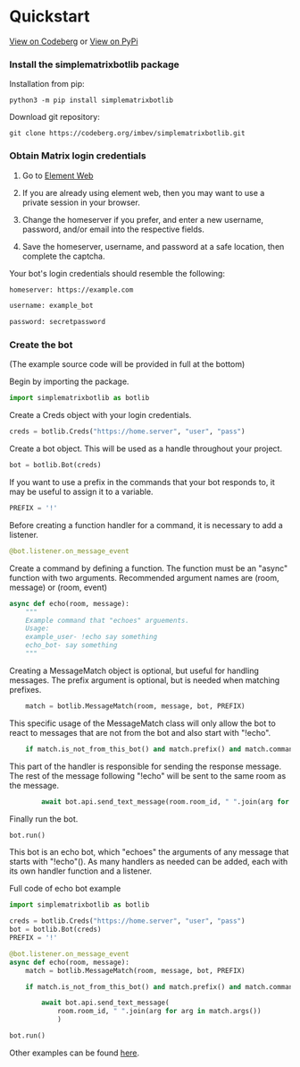 # Quickstart

[View on Codeberg](https://codeberg.org/imbev/simplematrixbotlib) or [View on PyPi](https://pypi.org/project/simplematrixbotlib/)



### Install the simplematrixbotlib package
Installation from pip:
```
python3 -m pip install simplematrixbotlib
```
Download git repository:
```
git clone https://codeberg.org/imbev/simplematrixbotlib.git
```

### Obtain Matrix login credentials
1. Go to [Element Web](https://app.element.io/#/register)

2. If you are already using element web, then you may want to use a private session in your browser.

3. Change the homeserver if you prefer, and enter a new username, password, and/or email into the respective fields.

4. Save the homeserver, username, and password at a safe location, then complete the captcha.

Your bot's login credentials should resemble the following:

```txt
homeserver: https://example.com

username: example_bot

password: secretpassword
```

### Create the bot
(The example source code will be provided in full at the bottom)

Begin by importing the package.
```python
import simplematrixbotlib as botlib
```
Create a Creds object with your login credentials.
```python
creds = botlib.Creds("https://home.server", "user", "pass")
```
Create a bot object. This will be used as a handle throughout your project.
```python
bot = botlib.Bot(creds)
```
If you want to use a prefix in the commands that your bot responds to, it may be useful to assign it to a variable.
```python
PREFIX = '!'
```
Before creating a function handler for a command, it is necessary to add a listener.
```python
@bot.listener.on_message_event
```
Create a command by defining a function. The function must be an "async" function with two arguments. Recommended argument names are (room, message) or (room, event)
```python
async def echo(room, message): 
    """
    Example command that "echoes" arguements.
    Usage:
    example_user- !echo say something
    echo_bot- say something
    """
```
Creating a MessageMatch object is optional, but useful for handling messages. The prefix argument is optional, but is needed when matching prefixes.
```python
    match = botlib.MessageMatch(room, message, bot, PREFIX) 
```
This specific usage of the MessageMatch class will only allow the bot to react to messages that are not from the bot and also start with "!echo".
```python
    if match.is_not_from_this_bot() and match.prefix() and match.command("echo"):
```
This part of the handler is responsible for sending the response message. The rest of the message following "!echo" will be sent to the same room as the message.
```python
        await bot.api.send_text_message(room.room_id, " ".join(arg for arg in match.args())) 
```
Finally run the bot.
```python
bot.run()
```
This bot is an echo bot, which "echoes" the arguments of any message that starts with "!echo"(<PREFIX><COMMAND>). As many handlers as needed can be added, each with its own handler function and a listener.

Full code of echo bot example
```python
import simplematrixbotlib as botlib

creds = botlib.Creds("https://home.server", "user", "pass")
bot = botlib.Bot(creds)
PREFIX = '!'

@bot.listener.on_message_event
async def echo(room, message):
    match = botlib.MessageMatch(room, message, bot, PREFIX) 

    if match.is_not_from_this_bot() and match.prefix() and match.command("echo"):

        await bot.api.send_text_message(
            room.room_id, " ".join(arg for arg in match.args())
            ) 

bot.run()
```

Other examples can be found [here](examples/README.md).